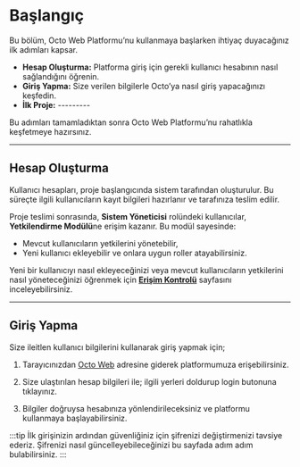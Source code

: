 # Başlangıç

Bu bölüm, Octo Web Platformu’nu kullanmaya başlarken ihtiyaç duyacağınız ilk adımları kapsar.

- **Hesap Oluşturma:** Platforma giriş için gerekli kullanıcı hesabının nasıl sağlandığını öğrenin.
- **Giriş Yapma:** Size verilen bilgilerle Octo’ya nasıl giriş yapacağınızı keşfedin.
- **İlk Proje:** ---------

Bu adımları tamamladıktan sonra Octo Web Platformu’nu rahatlıkla keşfetmeye hazırsınız.

---

## Hesap Oluşturma

Kullanıcı hesapları, proje başlangıcında sistem tarafından oluşturulur. Bu süreçte ilgili kullanıcıların kayıt bilgileri hazırlanır ve tarafınıza teslim edilir.

Proje teslimi sonrasında, **Sistem Yöneticisi** rolündeki kullanıcılar, **Yetkilendirme Modülü**ne erişim kazanır. Bu modül sayesinde:

- Mevcut kullanıcıların yetkilerini yönetebilir,
- Yeni kullanıcı ekleyebilir ve onlara uygun roller atayabilirsiniz.

Yeni bir kullanıcıyı nasıl ekleyeceğinizi veya mevcut kullanıcıların yetkilerini nasıl yöneteceğinizi öğrenmek için **[Erişim Kontrolü](./security/access-control.md)** sayfasını inceleyebilirsiniz.

--- 

## Giriş Yapma

Size ileitlen kullanıcı bilgilerini kullanarak giriş yapmak için;

1. Tarayıcınızdan [Octo Web](https://demo.renium.app) adresine giderek platformumuza erişebilirsiniz.

2. Size ulaştırılan hesap bilgileri ile; ilgili yerleri doldurup login butonuna tıklayınız. 

3. Bilgiler doğruysa hesabınıza yönlendirileceksiniz ve platformu kullanmaya başlayabilirsiniz.

:::tip
İlk girişinizin ardından güvenliğiniz için şifrenizi değiştirmenizi tavsiye ederiz. Şifrenizi nasıl güncelleyebileceğinizi bu sayfada adım adım bulabilirsiniz.
:::
